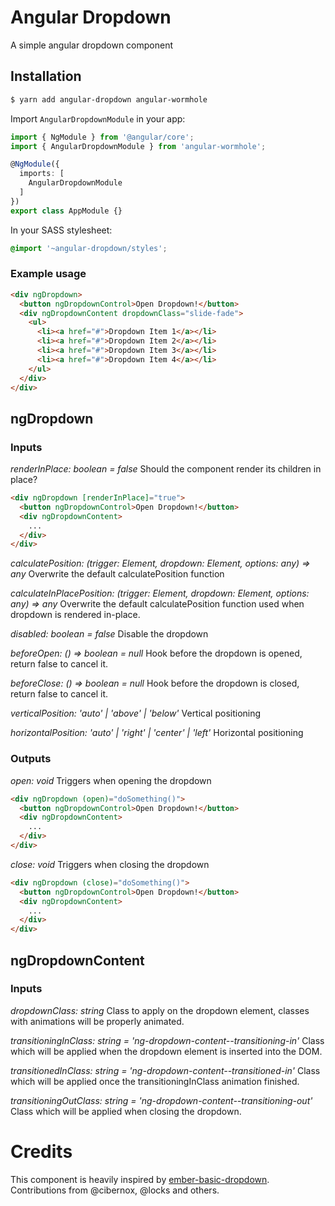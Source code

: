 # Angular Dropdown

A simple angular dropdown component

## Installation

```bash
$ yarn add angular-dropdown angular-wormhole
```

Import `AngularDropdownModule` in your app:

```typescript
import { NgModule } from '@angular/core';
import { AngularDropdownModule } from 'angular-wormhole';

@NgModule({
  imports: [
    AngularDropdownModule
  ]
})
export class AppModule {}
```

In your SASS stylesheet:

```scss
@import '~angular-dropdown/styles';
```

### Example usage

```html
<div ngDropdown>
  <button ngDropdownControl>Open Dropdown!</button>
  <div ngDropdownContent dropdownClass="slide-fade">
    <ul>
      <li><a href="#">Dropdown Item 1</a></li>
      <li><a href="#">Dropdown Item 2</a></li>
      <li><a href="#">Dropdown Item 3</a></li>
      <li><a href="#">Dropdown Item 4</a></li>
    </ul>
  </div>
</div>
```

## ngDropdown

### Inputs

*renderInPlace: boolean = false*
Should the component render its children in place?

```html
<div ngDropdown [renderInPlace]="true">
  <button ngDropdownControl>Open Dropdown!</button>
  <div ngDropdownContent>
    ...
  </div>
</div>
```

*calculatePosition: (trigger: Element, dropdown: Element, options: any) => any*
Overwrite the default calculatePosition function

*calculateInPlacePosition: (trigger: Element, dropdown: Element, options: any) => any*
Overwrite the default calculatePosition function used when dropdown is
rendered in-place.

*disabled: boolean = false*
Disable the dropdown

*beforeOpen: () => boolean = null*
Hook before the dropdown is opened, return false to cancel it.

*beforeClose: () => boolean = null*
Hook before the dropdown is closed, return false to cancel it.

*verticalPosition: 'auto' | 'above' | 'below'*
Vertical positioning

*horizontalPosition: 'auto' | 'right' | 'center' | 'left'*
Horizontal positioning

### Outputs

*open: void*
Triggers when opening the dropdown

```html
<div ngDropdown (open)="doSomething()">
  <button ngDropdownControl>Open Dropdown!</button>
  <div ngDropdownContent>
    ...
  </div>
</div>
```

*close: void*
Triggers when closing the dropdown

```html
<div ngDropdown (close)="doSomething()">
  <button ngDropdownControl>Open Dropdown!</button>
  <div ngDropdownContent>
    ...
  </div>
</div>
```

## ngDropdownContent

### Inputs

*dropdownClass: string*
Class to apply on the dropdown element, classes with animations will be
properly animated.

*transitioningInClass: string = 'ng-dropdown-content--transitioning-in'*
Class which will be applied when the dropdown element is inserted into the DOM.

*transitionedInClass: string = 'ng-dropdown-content--transitioned-in'*
Class which will be applied once the transitioningInClass animation finished.

*transitioningOutClass: string = 'ng-dropdown-content--transitioning-out'*
Class which will be applied when closing the dropdown.

# Credits

This component is heavily inspired by
[ember-basic-dropdown](https://github.com/cibernox/ember-basic-dropdown).
Contributions from @cibernox, @locks and others.
